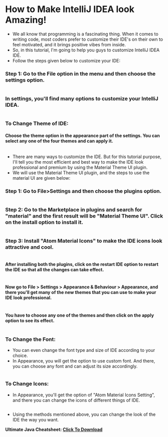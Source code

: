 # How to Make IntelliJ IDEA look Amazing!
- We all know that programming is a fascinating thing. When it comes to writing code, most coders prefer to customize their IDE's on their own to feel motivated, and it brings positive vibes from inside.
- So, in this tutorial, I'm going to help you guys to customize IntelliJ IDEA IDE.
- Follow the steps given below to customize your IDE:

### Step 1: Go to the File option in the menu and then choose the settings option.

<img src="https://api.codewithharry.com/media/videoSeriesFiles/courseFiles/java-tutorials-for-beginners-30/1.gif" alt="">

### In settings, you'll find many options to customize your IntelliJ IDEA.

<img src="https://api.codewithharry.com/media/videoSeriesFiles/courseFiles/java-tutorials-for-beginners-30/m2.gif" alt="">

### To Change Theme of IDE:

#### Choose the theme option in the appearance part of the settings. You can select any one of the four themes and can apply it.

<img src="https://api.codewithharry.com/media/videoSeriesFiles/courseFiles/java-tutorials-for-beginners-30/m3.gif" alt="">

- There are many ways to customize the IDE. But for this tutorial purpose, I'll tell you the most efficient and best way to make the IDE look professional and premium by using the Material Theme UI plugin.
- We will use the Material Theme UI plugin, and the steps to use the material UI are given below:

### Step 1: Go to File>Settings and then choose the plugins option.

<img src="https://api.codewithharry.com/media/videoSeriesFiles/courseFiles/java-tutorials-for-beginners-30/m4.gif" alt="">

### Step 2: Go to the Marketplace in plugins and search for "material" and the first result will be "Material Theme UI". Click on the install option to install it.

<img src="https://api.codewithharry.com/media/videoSeriesFiles/courseFiles/java-tutorials-for-beginners-30/m5.gif" alt="">

### Step 3: Install "Atom Material Icons" to make the IDE icons look attractive and cool.

<img src="https://api.codewithharry.com/media/videoSeriesFiles/courseFiles/java-tutorials-for-beginners-30/m6.gif" alt="">

#### After installing both the plugins, click on the restart IDE option to restart the IDE so that all the changes can take effect.

<img src="https://api.codewithharry.com/media/videoSeriesFiles/courseFiles/java-tutorials-for-beginners-30/m7.gif" alt="">

#### Now go to File > Settings > Appearance & Behaviour > Appearance, and there you'll get many of the new themes that you can use to make your IDE look professional.

<img src="https://api.codewithharry.com/media/videoSeriesFiles/courseFiles/java-tutorials-for-beginners-30/m8.gif" alt="">

#### You have to choose any one of the themes and then click on the apply option to see its effect.

<img src="https://api.codewithharry.com/media/videoSeriesFiles/courseFiles/java-tutorials-for-beginners-30/m9.gif" alt="">

### To Change the Font:
- You can even change the font type and size of IDE according to your choice.
- In Appearance, you will get the option to use custom font. And there, you can choose any font and can adjust its size accordingly.

<img src="https://api.codewithharry.com/media/videoSeriesFiles/courseFiles/java-tutorials-for-beginners-30/m10.gif" alt="">

### To Change Icons:
- In Appearance, you'll get the option of "Atom Material Icons Setting", and there you can change the icons of different things of IDE.

<img src="https://api.codewithharry.com/media/videoSeriesFiles/courseFiles/java-tutorials-for-beginners-30/m11.gif" alt="">

- Using the methods mentioned above, you can change the look of the IDE the way you want.  

**Ultimate Java Cheatsheet: [Click To Download](https://api.codewithharry.com/media/videoSeriesFiles/courseFiles/java-tutorials-for-beginners-30/UltimateJavaCheatSheet.pdf)**
